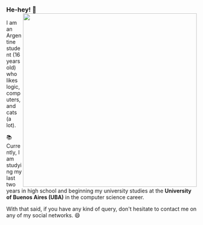 ### He-hey! 👋 <img align='right' src="https://github-readme-stats.vercel.app/api?username=iValencitoh&count_private=true&show_icons=true&include_all_commits=true&hide_title=true" width=460>
I am an Argentine student (16 years old) who likes logic, computers, and cats (a lot).  

📚 Currently, I am studying my last two years in high school and beginning my university studies at the **University of Buenos Aires (UBA)** in the computer science career.  

With that said, if you have any kind of query, don't hesitate to contact me on any of my social networks. 😄
